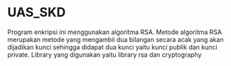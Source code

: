 # UAS_SKD

Program enkripsi ini menggunakan algoritma RSA. Metode algoritma RSA merupakan metode yang mengambil dua bilangan secara acak yang akan dijadikan kunci sehingga didapat dua kunci yaitu kunci publik dan kunci private. Library yang digunakan yaitu library rsa dan cryptography
